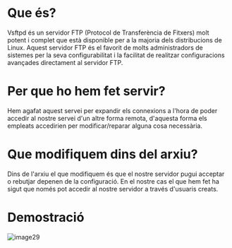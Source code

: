 # Que és?

Vsftpd és un servidor FTP (Protocol de Transferència de Fitxers) molt potent i complet que està disponible per a la majoria dels distribucions de Linux. Aquest servidor FTP és el favorit de molts administradors de sistemes per la seva configurabilitat i la facilitat de realitzar configuracions avançades directament al servidor FTP.

# Per que ho hem fet servir?

Hem agafat aquest servei per expandir els connexions a l'hora de poder accedir al nostre servei d'un altre forma remota, d'aquesta forma els empleats accedirien per modificar/reparar alguna cosa necessària.

# Que modifiquem dins del arxiu?

Dins de l'arxiu el que modifiquem és que el nostre servidor pugui acceptar o rebutjar depenen de la configuració. En el nostre cas el que hem fet ha sigut que només pot accedir al nostre servidor a través d'usuaris creats.

# Demostració

![image29](https://github.com/Proyecto-Sintesi/configs/assets/165918288/08fa7af9-a278-4aa4-9fcd-e7931f798357)
